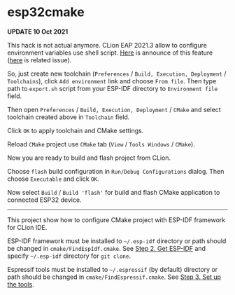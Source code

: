 # esp32cmake

**UPDATE 10 Oct 2021**

This hack is not actual anymore. CLion EAP 2021.3 allow to configure environment variables use shell script. [Here](https://blog.jetbrains.com/clion/2021/09/clion-starts-2021-3-eap/#toolchains_and_environments) is announce of this feature ([here](https://youtrack.jetbrains.com/issue/CPP-11768) is related issue).

So, just create new toolchain (`Preferences` / `Build, Execution, Deployment` / `Toolchains`), click `Add environment` link and choose `From file`. Then type path to `export.sh` script from your ESP-IDF directory to `Environment file` field.

Then open `Preferences` / `Build, Execution, Deployment` / `CMake` and select toolchain created above in `Toolchain` field. 

Click `OK` to apply toolchain and CMake settings.

Reload `CMake` project use `CMake` tab (`View` / `Tools Windows` / `CMake`).

Now you are ready to build and flash project from CLion.

Choose `flash` build configuration in `Run/Debug Configurations` dialog. Then choose `Executable` and click `OK`.

Now select `Build` / `Build 'flash'` for build and flash CMake application to connected ESP32 device.

---

This project show how to configure CMake project with ESP-IDF framework for CLion IDE.

ESP-IDF framework must be installed to `~/.esp-idf` directory or path should be changed in `cmake/FindEspIdf.cmake`. 
See [Step 2. Get ESP-IDF](https://docs.espressif.com/projects/esp-idf/en/latest/esp32/get-started/index.html#step-2-get-esp-idf) and specify `~/.esp-idf` directory for `git clone`. 

Espressif tools must be installed to `~/.espressif` (by default) directory or path should be changed in `cmake/FindEspressif.cmake`.
See [Step 3. Set up the tools](https://docs.espressif.com/projects/esp-idf/en/latest/esp32/get-started/index.html#id3).